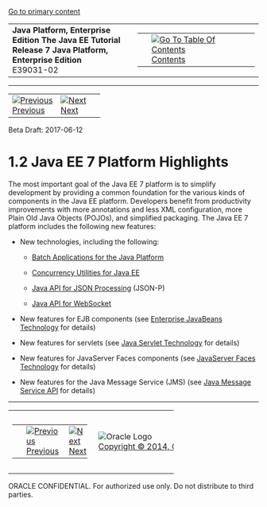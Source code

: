 [Go to primary content](#BEGIN)

<table>
<colgroup>
<col width="50%" />
<col width="50%" />
</colgroup>
<tbody>
<tr class="odd">
<td><strong>Java Platform, Enterprise Edition The Java EE Tutorial</strong><br />
<strong>Release 7 Java Platform, Enterprise Edition</strong><br />
E39031-02</td>
<td><table>
<tbody>
<tr class="odd">
<td> </td>
<td><a href="toc.htm"><img src="../../dcommon/gifs/toc.gif" alt="Go To Table Of Contents" /><br />
<span class="icon">Contents</span></a></td>
</tr>
</tbody>
</table></td>
</tr>
</tbody>
</table>

-----

<table>
<tbody>
<tr class="odd">
<td><a href="overview001.htm"><img src="../../dcommon/gifs/leftnav.gif" alt="Previous" /><br />
<span class="icon">Previous</span></a> </td>
<td><a href="overview003.htm"><img src="../../dcommon/gifs/rightnav.gif" alt="Next" /><br />
<span class="icon">Next</span></a></td>
<td> </td>
</tr>
</tbody>
</table>

Beta Draft: 2017-06-12

# 1.2 Java EE 7 Platform Highlights

The most important goal of the Java EE 7 platform is to simplify
development by providing a common foundation for the various kinds of
components in the Java EE platform. Developers benefit from productivity
improvements with more annotations and less XML configuration, more
Plain Old Java Objects (POJOs), and simplified packaging. The Java EE 7
platform includes the following new features:

  - New technologies, including the following:
    
      - [Batch Applications for the Java
        Platform](overview008.htm#CJAJHGIH)
    
      - [Concurrency Utilities for Java EE](overview008.htm#CJAFGFCJ)
    
      - [Java API for JSON Processing](overview008.htm#CJAGIEEI)
        (JSON-P)
    
      - [Java API for WebSocket](overview008.htm#CJAHDJBJ)

  - New features for EJB components (see [Enterprise JavaBeans
    Technology](overview008.htm#BNACL) for details)

  - New features for servlets (see [Java Servlet
    Technology](overview008.htm#BNACM) for details)

  - New features for JavaServer Faces components (see [JavaServer Faces
    Technology](overview008.htm#BNACP) for details)

  - New features for the Java Message Service (JMS) (see [Java Message
    Service API](overview008.htm#BNACQ) for details)

-----

<table style="width:66%;">
<colgroup>
<col width="33%" />
<col width="0%" />
<col width="33%" />
</colgroup>
<tbody>
<tr class="odd">
<td><table style="width:96%;">
<colgroup>
<col width="0%" />
<col width="48%" />
<col width="48%" />
</colgroup>
<tbody>
<tr class="odd">
<td> </td>
<td><a href="overview001.htm"><img src="../../dcommon/gifs/leftnav.gif" alt="Previous" /><br />
<span class="icon">Previous</span></a> </td>
<td><a href="overview003.htm"><img src="../../dcommon/gifs/rightnav.gif" alt="Next" /><br />
<span class="icon">Next</span></a></td>
</tr>
</tbody>
</table></td>
<td><img src="../../dcommon/gifs/oracle.gif" alt="Oracle Logo" class="copyrightlogo" /> <a href="../../dcommon/html/cpyr.htm"><br />
<span class="copyrightlogo">Copyright © 2014, Oracle and/or its affiliates. All rights reserved.</span></a></td>
<td><table>
<tbody>
<tr class="odd">
<td> </td>
<td><a href="toc.htm"><img src="../../dcommon/gifs/toc.gif" alt="Go To Table Of Contents" /><br />
<span class="icon">Contents</span></a></td>
</tr>
</tbody>
</table></td>
</tr>
</tbody>
</table>

ORACLE CONFIDENTIAL. For authorized use only. Do not distribute to third parties.
